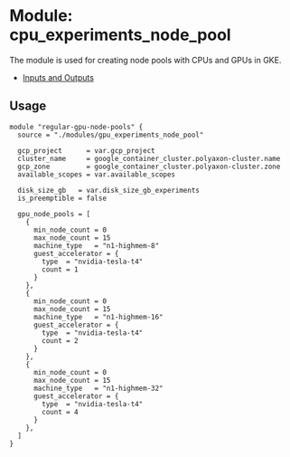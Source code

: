 # Module: cpu_experiments_node_pool
The module is used for creating node pools with CPUs and GPUs in GKE.

- [Inputs and Outputs](./inputs_and_outputs.md)

## Usage
```hcl-terraform
module "regular-gpu-node-pools" {
  source = "./modules/gpu_experiments_node_pool"

  gcp_project      = var.gcp_project
  cluster_name     = google_container_cluster.polyaxon-cluster.name
  gcp_zone         = google_container_cluster.polyaxon-cluster.zone
  available_scopes = var.available_scopes

  disk_size_gb   = var.disk_size_gb_experiments
  is_preemptible = false

  gpu_node_pools = [
    {
      min_node_count = 0
      max_node_count = 15
      machine_type   = "n1-highmem-8"
      guest_accelerator = {
        type  = "nvidia-tesla-t4"
        count = 1
      }
    },
    {
      min_node_count = 0
      max_node_count = 15
      machine_type   = "n1-highmem-16"
      guest_accelerator = {
        type  = "nvidia-tesla-t4"
        count = 2
      }
    },
    {
      min_node_count = 0
      max_node_count = 15
      machine_type   = "n1-highmem-32"
      guest_accelerator = {
        type  = "nvidia-tesla-t4"
        count = 4
      }
    },
  ]
}
```
